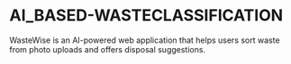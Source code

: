 # AI_BASED-WASTECLASSIFICATION
WasteWise is an AI-powered web application that helps users sort waste from photo uploads and offers disposal suggestions.
